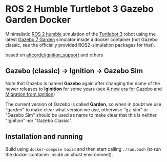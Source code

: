 # ROS 2 Humble Turtlebot 3 Gazebo Garden Docker
Minimalistic [ROS 2 humble](https://docs.ros.org/en/humble/index.html) simulation of the [Turtlebot 3](https://www.turtlebot.com/turtlebot3/) robot using the latest [Gazebo 7 Garden](https://gazebosim.org/) simulator inside a docker container (not Gazebo classic, see the officially provided ROS2-simulation packages for that).

based on [ahcorde/ignition_support](https://github.com/ahcorde/turtlebot3_simulations/tree/ahcorde/ignition_support) and others


## Gazebo (classic) -> Ignition -> Gazebo Sim
Note that Gazebo is named **Gazebo** again after changing the name of the newer releases to **Iginition** for some years (see [A new era for Gazebo](https://community.gazebosim.org/t/a-new-era-for-gazebo/1356) and [Migration from Ignition](https://gazebosim.org/docs/garden/migration_from_ignition))

The current version of Gazebo is called **Garden**, so when in doubt we use "garden" to make clear what version we use, otherwise "gz-sim" or "Gazebo Sim" should be used as name to make clear that this is neither "Ignition" nor "Gazebo Classic".

## Installation and running
Build using `docker-compose build` and then start calling `./run.bash` (to run the docker container inside an xhost environment).
